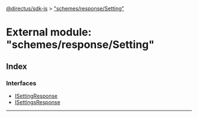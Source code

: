 [@directus/sdk-js](../README.md) > ["schemes/response/Setting"](../modules/_schemes_response_setting_.md)

# External module: "schemes/response/Setting"

## Index

### Interfaces

* [ISettingResponse](../interfaces/_schemes_response_setting_.isettingresponse.md)
* [ISettingsResponse](../interfaces/_schemes_response_setting_.isettingsresponse.md)

---

